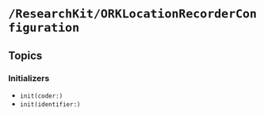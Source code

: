 # ``/ResearchKit/ORKLocationRecorderConfiguration``

<!-- The content below this line is auto-generated and is redundant. You should either incorporate it into your content above this line or delete it. -->

## Topics

### Initializers

- ``init(coder:)``
- ``init(identifier:)``